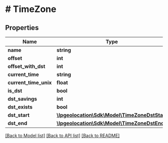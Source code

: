 # # TimeZone

## Properties

Name | Type | Description | Notes
------------ | ------------- | ------------- | -------------
**name** | **string** |  | [optional]
**offset** | **int** |  | [optional]
**offset_with_dst** | **int** |  | [optional]
**current_time** | **string** |  | [optional]
**current_time_unix** | **float** |  | [optional]
**is_dst** | **bool** |  | [optional]
**dst_savings** | **int** |  | [optional]
**dst_exists** | **bool** |  | [optional]
**dst_start** | [**\Ipgeolocation\Sdk\\Model\TimeZoneDstStart**](TimeZoneDstStart.md) |  | [optional]
**dst_end** | [**\Ipgeolocation\Sdk\\Model\TimeZoneDstEnd**](TimeZoneDstEnd.md) |  | [optional]

[[Back to Model list]](../../README.md#models) [[Back to API list]](../../README.md#api-endpoints) [[Back to README]](../../README.md)
